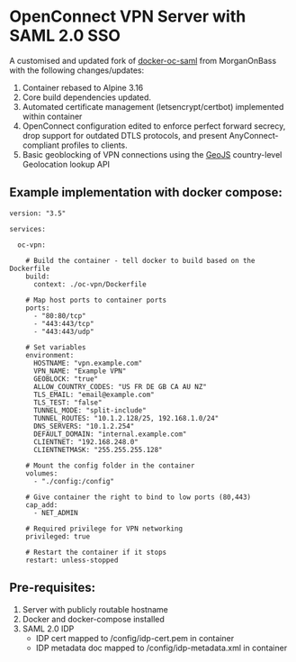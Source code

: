 # OpenConnect VPN Server with SAML 2.0 SSO

A customised and updated fork of [docker-oc-saml](https://github.com/MorganOnBass/docker-ocserv-saml) from MorganOnBass with the following changes/updates:
1. Container rebased to Alpine 3.16
2. Core build dependencies updated.
3. Automated certificate management (letsencrypt/certbot) implemented within container
4. OpenConnect configuration edited to enforce perfect forward secrecy, drop support for outdated DTLS protocols, and present AnyConnect-compliant profiles to clients.
5. Basic geoblocking of VPN connections using the [GeoJS](https://www.geojs.io/) country-level Geolocation lookup API

## Example implementation with docker compose:

```
version: "3.5"

services:

  oc-vpn:
  
    # Build the container - tell docker to build based on the Dockerfile
    build: 
      context: ./oc-vpn/Dockerfile
    
    # Map host ports to container ports  
    ports:
      - "80:80/tcp"
      - "443:443/tcp"
      - "443:443/udp"
      
    # Set variables  
    environment:
      HOSTNAME: "vpn.example.com"
      VPN_NAME: "Example VPN"
      GEOBLOCK: "true"
      ALLOW_COUNTRY_CODES: "US FR DE GB CA AU NZ"
      TLS_EMAIL: "email@example.com"
      TLS_TEST: "false"
      TUNNEL_MODE: "split-include"
      TUNNEL_ROUTES: "10.1.2.128/25, 192.168.1.0/24"
      DNS_SERVERS: "10.1.2.254"
      DEFAULT_DOMAIN: "internal.example.com"
      CLIENTNET: "192.168.248.0"
      CLIENTNETMASK: "255.255.255.128"
    
    # Mount the config folder in the container
    volumes:
      - "./config:/config"
      
    # Give container the right to bind to low ports (80,443)
    cap_add:
      - NET_ADMIN
    
    # Required privilege for VPN networking
    privileged: true
    
    # Restart the container if it stops
    restart: unless-stopped
```


## Pre-requisites:

1. Server with publicly routable hostname
2. Docker and docker-compose installed
3. SAML 2.0 IDP 
   - IDP cert mapped to /config/idp-cert.pem in container
   - IDP metadata doc mapped to /config/idp-metadata.xml in container
